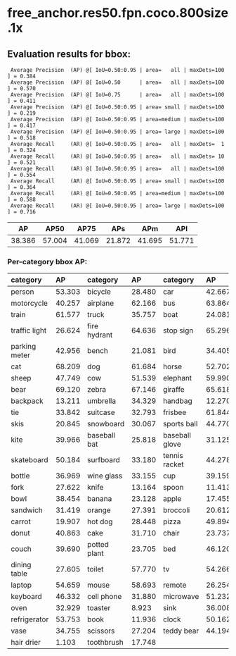 # free_anchor.res50.fpn.coco.800size.1x  

## Evaluation results for bbox:  

```  
 Average Precision  (AP) @[ IoU=0.50:0.95 | area=   all | maxDets=100 ] = 0.384
 Average Precision  (AP) @[ IoU=0.50      | area=   all | maxDets=100 ] = 0.570
 Average Precision  (AP) @[ IoU=0.75      | area=   all | maxDets=100 ] = 0.411
 Average Precision  (AP) @[ IoU=0.50:0.95 | area= small | maxDets=100 ] = 0.219
 Average Precision  (AP) @[ IoU=0.50:0.95 | area=medium | maxDets=100 ] = 0.417
 Average Precision  (AP) @[ IoU=0.50:0.95 | area= large | maxDets=100 ] = 0.518
 Average Recall     (AR) @[ IoU=0.50:0.95 | area=   all | maxDets=  1 ] = 0.324
 Average Recall     (AR) @[ IoU=0.50:0.95 | area=   all | maxDets= 10 ] = 0.521
 Average Recall     (AR) @[ IoU=0.50:0.95 | area=   all | maxDets=100 ] = 0.554
 Average Recall     (AR) @[ IoU=0.50:0.95 | area= small | maxDets=100 ] = 0.364
 Average Recall     (AR) @[ IoU=0.50:0.95 | area=medium | maxDets=100 ] = 0.588
 Average Recall     (AR) @[ IoU=0.50:0.95 | area= large | maxDets=100 ] = 0.716
```  
|   AP   |  AP50  |  AP75  |  APs   |  APm   |  APl   |  
|:------:|:------:|:------:|:------:|:------:|:------:|  
| 38.386 | 57.004 | 41.069 | 21.872 | 41.695 | 51.771 |

### Per-category bbox AP:  

| category      | AP     | category     | AP     | category       | AP     |  
|:--------------|:-------|:-------------|:-------|:---------------|:-------|  
| person        | 53.303 | bicycle      | 28.480 | car            | 42.667 |  
| motorcycle    | 40.257 | airplane     | 62.166 | bus            | 63.864 |  
| train         | 61.577 | truck        | 35.757 | boat           | 24.081 |  
| traffic light | 26.624 | fire hydrant | 64.636 | stop sign      | 65.296 |  
| parking meter | 42.956 | bench        | 21.081 | bird           | 34.405 |  
| cat           | 68.209 | dog          | 61.684 | horse          | 52.702 |  
| sheep         | 47.749 | cow          | 51.539 | elephant       | 59.990 |  
| bear          | 69.120 | zebra        | 67.146 | giraffe        | 65.618 |  
| backpack      | 13.211 | umbrella     | 34.329 | handbag        | 12.270 |  
| tie           | 33.842 | suitcase     | 32.793 | frisbee        | 61.844 |  
| skis          | 20.845 | snowboard    | 30.067 | sports ball    | 44.770 |  
| kite          | 39.966 | baseball bat | 25.818 | baseball glove | 31.125 |  
| skateboard    | 50.184 | surfboard    | 33.180 | tennis racket  | 44.278 |  
| bottle        | 36.969 | wine glass   | 33.155 | cup            | 39.159 |  
| fork          | 27.622 | knife        | 13.164 | spoon          | 11.413 |  
| bowl          | 38.454 | banana       | 23.128 | apple          | 17.455 |  
| sandwich      | 31.419 | orange       | 27.391 | broccoli       | 20.612 |  
| carrot        | 19.907 | hot dog      | 28.448 | pizza          | 49.894 |  
| donut         | 40.863 | cake         | 31.710 | chair          | 23.737 |  
| couch         | 39.690 | potted plant | 23.705 | bed            | 46.120 |  
| dining table  | 27.605 | toilet       | 57.770 | tv             | 54.266 |  
| laptop        | 54.659 | mouse        | 58.693 | remote         | 26.254 |  
| keyboard      | 46.332 | cell phone   | 31.880 | microwave      | 51.232 |  
| oven          | 32.929 | toaster      | 8.923  | sink           | 36.008 |  
| refrigerator  | 53.753 | book         | 11.936 | clock          | 50.162 |  
| vase          | 34.755 | scissors     | 27.204 | teddy bear     | 44.194 |  
| hair drier    | 1.103  | toothbrush   | 17.748 |                |        |
